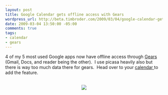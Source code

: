 ```yaml
--- 
layout: post
title: Google Calendar gets offline access with Gears
wordpress_url: http://beta.timbroder.com/2009/03/04/google-calendar-gets-offline-access-with-gears/
date: 2009-03-04 13:50:00 -05:00
comments: true
tags: 
- calendar
- gears
---
```

4 of my 5 most used Google apps now have offline access through <a href="http://gears.google.com/">Gears </a>(Gmail, Docs, and reader being the other).&nbsp; I use picasa heavily also but there is way too much data there for gears.&nbsp; Head over to your <a href="https://www.google.com/calendar/">calendar </a>to add the feature.<br />
<br />
<div class="separator" style="clear: both; text-align: center;"><a href="http://4.bp.blogspot.com/_ZaGO7GjCqAI/Sa421fHmqBI/AAAAAAAAPJA/TgcJknPLigE/s1600/offline-calendar-1.png" imageanchor="1" style="margin-left: 1em; margin-right: 1em;"><img border="0" src="http://4.bp.blogspot.com/_ZaGO7GjCqAI/Sa421fHmqBI/AAAAAAAAPJA/TgcJknPLigE/s320/offline-calendar-1.png" /></a></div>
